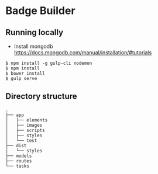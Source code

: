 # Badge Builder

## Running locally

* Install mongodb https://docs.mongodb.com/manual/installation/#tutorials

```
$ npm install -g gulp-cli nodemon
$ npm install
$ bower install
$ gulp serve
```

## Directory structure

```
.
├── app
│   ├── elements
│   ├── images
│   ├── scripts
│   ├── styles
│   └── test
├── dist
│   └── styles
├── models
├── routes
└── tasks
```
